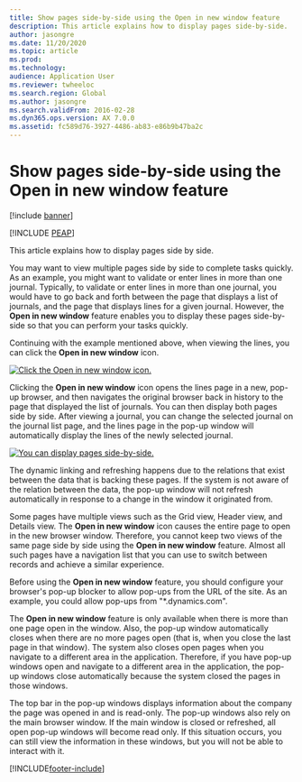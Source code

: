 ```yaml
---
title: Show pages side-by-side using the Open in new window feature
description: This article explains how to display pages side-by-side.
author: jasongre
ms.date: 11/20/2020
ms.topic: article
ms.prod: 
ms.technology: 
audience: Application User
ms.reviewer: twheeloc
ms.search.region: Global
ms.author: jasongre
ms.search.validFrom: 2016-02-28
ms.dyn365.ops.version: AX 7.0.0
ms.assetid: fc589d76-3927-4486-ab83-e86b9b47ba2c
---
```


# Show pages side-by-side using the Open in new window feature

[!include [banner](../includes/banner.md)]


[!INCLUDE [PEAP](../../../includes/peap-3.md)]

This article explains how to display pages side by side.

You may want to view multiple pages side by side to complete tasks quickly. As an example, you might want to validate or enter lines in more than one journal. Typically, to validate or enter lines in more than one journal, you would have to go back and forth between the page that displays a list of journals, and the page that displays lines for a given journal. However, the **Open in new window** feature enables you to display these pages side-by-side so that you can perform your tasks quickly.

Continuing with the example mentioned above, when viewing the lines, you can click the **Open in new window** icon.

[![Click the Open in new window icon.](./media/open-in-new-window-icon.png)](./media/open-in-new-window-icon.png)

Clicking the **Open in new window** icon opens the lines page in a new, pop-up browser, and then navigates the original browser back in history to the page that displayed the list of journals. You can then display both pages side by side. After viewing a journal, you can change the selected journal on the journal list page, and the lines page in the pop-up window will automatically display the lines of the newly selected journal.

[![You can display pages side-by-side.](./media/pages-show-side-by-side.png)](./media/pages-show-side-by-side.png)

The dynamic linking and refreshing happens due to the relations that exist between the data that is backing these pages. If the system is not aware of the relation between the data, the pop-up window will not refresh automatically in response to a change in the window it originated from.

Some pages have multiple views such as the Grid view, Header view, and Details view. The **Open in new window** icon causes the entire page to open in the new browser window. Therefore, you cannot keep two views of the same page side by side using the **Open in new window** feature. Almost all such pages have a navigation list that you can use to switch between records and achieve a similar experience.

Before using the **Open in new window** feature, you should configure your browser's pop-up blocker to allow pop-ups from the URL of the site. As an example, you could allow pop-ups from "\*.dynamics.com".

The **Open in new window** feature is only available when there is more than one page open in the window. Also, the pop-up window automatically closes when there are no more pages open (that is, when you close the last page in that window). The system also closes open pages when you navigate to a different area in the application. Therefore, if you have pop-up windows open and navigate to a different area in the application, the pop-up windows close automatically because the system closed the pages in those windows.

The top bar in the pop-up windows displays information about the company the page was opened in and is read-only. The pop-up windows also rely on the main browser window. If the main window is closed or refreshed, all open pop-up windows will become read only. If this situation occurs, you can still view the information in these windows, but you will not be able to interact with it.


[!INCLUDE[footer-include](../../../includes/footer-banner.md)]

